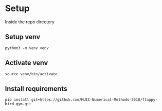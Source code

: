 # Setup

Inside the repo directory
## Setup venv
```
python3 -m venv venv
```

## Activate venv
```
source venv/bin/activate
```

## Install requirements

```pip install git+https://github.com/MUIC-Numerical-Methods-2018/flappy-bird-gym.git```
